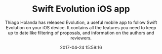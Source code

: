 ---
title: "Swift Evolution iOS app"
subtitle: "Thiago Holanda has released Evolution, a useful mobile app to follow Swift Evolution on your iOS device. It contains all the features you need to keep up to date like filtering of proposals, and information on the authors and reviewers."
tags: ["evolution","app"]
link: "https://itunes.apple.com/ie/app/evolution-app/id1210898168?mt=8"
date: "2017-04-24 15:59:16"
---